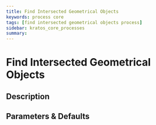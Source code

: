```yaml
---
title: Find Intersected Geometrical Objects
keywords: process core
tags: [find intersected geometrical objects process]
sidebar: kratos_core_processes
summary: 
---
```


# Find Intersected Geometrical Objects

## Description

## Parameters & Defaults